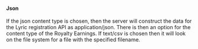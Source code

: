 #### Json
If the json content type is chosen, then the server will construct the data for the Lyric registration API as application/json.  There is then an option for the content type of the Royalty Earnings.  If text/csv is chosen then it will look on the file system for a file with the specified filename.